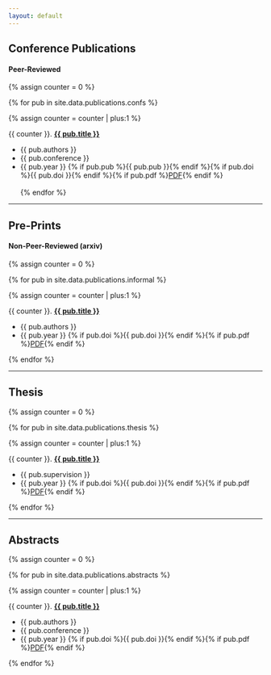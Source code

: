 ```yaml
---
layout: default
---
```


## Conference Publications
#### Peer-Reviewed

{% assign counter = 0 %}

{% for pub in site.data.publications.confs %}

 {% assign counter = counter | plus:1 %}

  {{ counter }}. <a href="{{ pub.url }}" _target="blank">**{{ pub.title }}**</a><br>
  - <i class="fas fa-users"></i> {{ pub.authors }}
  - <i class="fas fa-caret-right"></i> {{ pub.conference }}
  - <span class="shield shield-blue"><span><i class="fas fa-calendar-alt"></i></span>{{ pub.year }}</span>
        {% if pub.pub %}<span class="shield shield-green"><span><i class="fas fa-book"></i></span>{{ pub.pub }}</span>{% endif %}{% if pub.doi %}<span class="shield shield-yellow"><span><i class="fas fa-fingerprint"></i></span>{{ pub.doi }}</span>{% endif %}{% if pub.pdf %}<a href="{{ pub.pdf }}" _target="blank" class="shield shield-red"><span><i class="fas fa-file-pdf"></i></span>PDF</a>{% endif %}<br>    
{% endfor %}

---

## Pre-Prints
#### Non-Peer-Reviewed (arxiv)

{% assign counter = 0 %}

{% for pub in site.data.publications.informal %}

 {% assign counter = counter | plus:1 %}

  {{ counter }}. <a href="{{ pub.url }}" _target="blank">**{{ pub.title }}**</a> <br>
  - <i class="fas fa-users"></i> {{ pub.authors }}
  - <span class="shield shield-blue"><span><i class="fas fa-calendar-alt"></i></span>{{ pub.year }}</span>
        {% if pub.doi %}<span class="shield shield-yellow"><span><i class="fas fa-fingerprint"></i></span>{{ pub.doi }}</span>{% endif %}{% if pub.pdf %}<a href="{{ pub.pdf }}" _target="blank" class="shield shield-red"><span><i class="fas fa-file-pdf"></i></span>PDF</a>{% endif %}<br>    

{% endfor %}

---

## Thesis

{% assign counter = 0 %}

{% for pub in site.data.publications.thesis %}

 {% assign counter = counter | plus:1 %}

  {{ counter }}. <a href="{{ pub.url }}" _target="blank">**{{ pub.title }}**</a> <br>
  - <i class="fas fa-caret-right"></i> {{ pub.supervision }}
  - <span class="shield shield-blue"><span><i class="fas fa-calendar-alt"></i></span>{{ pub.year }}</span>
        {% if pub.doi %}<span class="shield shield-yellow"><span><i class="fas fa-fingerprint"></i></span>{{ pub.doi }}</span>{% endif %}{% if pub.pdf %}<a href="{{ pub.pdf }}" _target="blank" class="shield shield-red"><span><i class="fas fa-file-pdf"></i></span>PDF</a>{% endif %}<br>    

{% endfor %}

---

## Abstracts

{% assign counter = 0 %}

{% for pub in site.data.publications.abstracts %}

 {% assign counter = counter | plus:1 %}

  {{ counter }}. <a href="{{ pub.url }}" _target="blank">**{{ pub.title }}**</a><br>
  - <i class="fas fa-users"></i> {{ pub.authors }}
  - <i class="fas fa-caret-right"></i> {{ pub.conference }}
  - <span class="shield shield-blue"><span><i class="fas fa-calendar-alt"></i></span>{{ pub.year }}</span>
        {% if pub.doi %}<span class="shield shield-yellow"><span><i class="fas fa-fingerprint"></i></span>{{ pub.doi }}</span>{% endif %}{% if pub.pdf %}<a href="{{ pub.pdf }}" _target="blank" class="shield shield-red"><span><i class="fas fa-file-pdf"></i></span>PDF</a>{% endif %}<br>    

{% endfor %}
